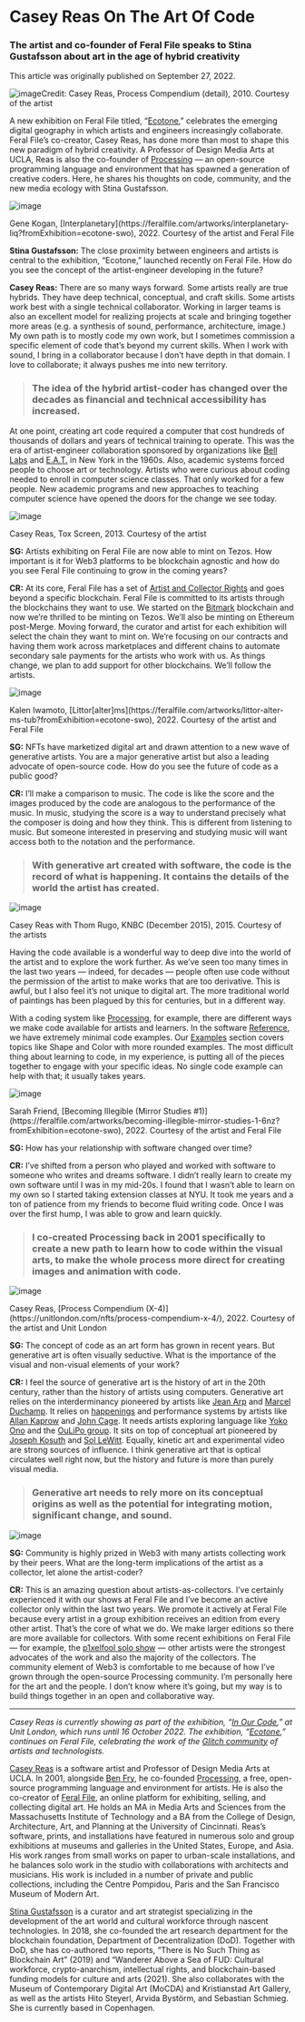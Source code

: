 # Casey Reas On The Art Of Code

### The artist and co-founder of Feral File speaks to Stina Gustafsson about art in the age of hybrid creativity

This article was originally published on September 27, 2022.

![image](https://github.com/bitmark-inc/autonomy-apps/assets/61187455/cea5094c-8250-4b8d-8571-1ee8dfcc1303)<caption>Credit: Casey Reas, Process Compendium (detail), 2010. Courtesy of the artist</caption>

A new exhibition on Feral File titled, “[Ecotone](https://feralfile.com/exhibitions/ecotone-swo),” celebrates the emerging digital geography in which artists and engineers increasingly collaborate. Feral File’s co-creator, Casey Reas, has done more than most to shape this new paradigm of hybrid creativity. A Professor of Design Media Arts at UCLA, Reas is also the co-founder of [Processing](https://processing.org/) — an open-source programming language and environment that has spawned a generation of creative coders. Here, he shares his thoughts on code, community, and the new media ecology with Stina Gustafsson.

![image](https://github.com/bitmark-inc/autonomy-apps/assets/61187455/e77c52c5-4a54-49d0-a7f6-63a6d057c65a)
<caption>Gene Kogan, [Interplanetary](https://feralfile.com/artworks/interplanetary-liq?fromExhibition=ecotone-swo), 2022. Courtesy of the artist and Feral File</caption>

**Stina Gustafsson:** The close proximity between engineers and artists is central to the exhibition, “Ecotone,” launched recently on Feral File. How do you see the concept of the artist-engineer developing in the future?

‍**Casey Reas:** There are so many ways forward. Some artists really are true hybrids. They have deep technical, conceptual, and craft skills. Some artists work best with a single technical collaborator. Working in larger teams is also an excellent model for realizing projects at scale and bringing together more areas (e.g. a synthesis of sound, performance, architecture, image.) My own path is to mostly code my own work, but I sometimes commission a specific element of code that’s beyond my current skills. When I work with sound, I bring in a collaborator because I don’t have depth in that domain. I love to collaborate; it always pushes me into new territory. 

> ### The idea of the hybrid artist-coder has changed over the decades as financial and technical accessibility has increased. 

At one point, creating art code required a computer that cost hundreds of thousands of dollars and years of technical training to operate. This was the era of artist-engineer collaboration sponsored by organizations like [Bell Labs](https://en.wikipedia.org/wiki/Bell_Labs) and [E.A.T.](https://en.wikipedia.org/wiki/Experiments_in_Art_and_Technology#:~:text=Experiments%20in%20Art%20and%20Technology%20(E.A.T.)%2C%20a%20non%2D,a%20formal%20process%20for%20cooperation.) in New York in the 1960s. Also, academic systems forced people to choose art or technology. Artists who were curious about coding needed to enroll in computer science classes. That only worked for a few people. New academic programs and new approaches to teaching computer science have opened the doors for the change we see today.   

![image](https://github.com/bitmark-inc/autonomy-apps/assets/61187455/1061a361-6f12-4652-afc9-81acf854c074)
<caption>Casey Reas, Tox Screen, 2013. Courtesy of the artist</caption>

**SG:** Artists exhibiting on Feral File are now able to mint on Tezos. How important is it for Web3 platforms to be blockchain agnostic and how do you see Feral File continuing to grow in the coming years?

‍**CR:** At its core, Feral File has a set of [Artist and Collector Rights](https://feralfile.com/about) and goes beyond a specific blockchain. Feral File is committed to its artists through the blockchains they want to use. We started on the [Bitmark](https://bitmark.com/) blockchain and now we’re thrilled to be minting on Tezos. We’ll also be minting on Ethereum post-Merge. Moving forward, the curator and artist for each exhibition will select the chain they want to mint on. We’re focusing on our contracts and having them work across marketplaces and different chains to automate secondary sale payments for the artists who work with us. As things change, we plan to add support for other blockchains. We’ll follow the artists.  


![image](https://github.com/bitmark-inc/autonomy-apps/assets/61187455/ffe189d2-5d0e-4c77-afb0-a84d09b56127)
<caption>Kalen Iwamoto, [Littor[alter]ms](https://feralfile.com/artworks/littor-alter-ms-tub?fromExhibition=ecotone-swo), 2022. Courtesy of the artist and Feral File</caption>

**SG:** NFTs have marketized digital art and drawn attention to a new wave of generative artists. You are a major generative artist but also a leading advocate of open-source code. How do you see the future of code as a public good?

‍**CR:** I’ll make a comparison to music. The code is like the score and the images produced by the code are analogous to the performance of the music. In music, studying the score is a way to understand precisely what the composer is doing and how they think. This is different from listening to music. But someone interested in preserving and studying music will want access both to the notation and the performance. 

> ### With generative art created with software, the code is the record of what is happening. It contains the details of the world the artist has created.

![image](https://github.com/bitmark-inc/autonomy-apps/assets/61187455/efdaf8a4-65a9-418a-862e-a5e02b59783d)
<caption>Casey Reas with Thom Rugo, KNBC (December 2015), 2015. Courtesy of the artists</caption>

Having the code available is a wonderful way to deep dive into the world of the artist and to explore the work further. As we’ve seen too many times in the last two years — indeed, for decades — people often use code without the permission of the artist to make works that are too derivative. This is awful, but I also feel it’s not unique to digital art. The more traditional world of paintings has been plagued by this for centuries, but in a different way. 

With a coding system like [Processing](https://processing.org/), for example, there are different ways we make code available for artists and learners. In the software [Reference](https://processing.org/reference/), we have extremely minimal code examples. Our [Examples](https://processing.org/examples/) section covers topics like Shape and Color with more rounded examples. The most difficult thing about learning to code, in my experience, is putting all of the pieces together to engage with your specific ideas. No single code example can help with that; it usually takes years.

![image](https://github.com/bitmark-inc/autonomy-apps/assets/61187455/6eb4e212-7764-45cb-b32f-0c6d4dddf3b5)
<caption>Sarah Friend, [Becoming Illegible (Mirror Studies #1)](https://feralfile.com/artworks/becoming-illegible-mirror-studies-1-6nz?fromExhibition=ecotone-swo), 2022. Courtesy of the artist and Feral File</caption>

**SG:** How has your relationship with software changed over time?

‍**CR:** I’ve shifted from a person who played and worked with software to someone who writes and dreams software. I didn’t really learn to create my own software until I was in my mid-20s. I found that I wasn’t able to learn on my own so I started taking extension classes at NYU. It took me years and a ton of patience from my friends to become fluid writing code. Once I was over the first hump, I was able to grow and learn quickly. 


> ### I co-created Processing back in 2001 specifically to create a new path to learn how to code within the visual arts, to make the whole process more direct for creating images and animation with code.


![image](https://github.com/bitmark-inc/autonomy-apps/assets/61187455/355e6743-b5ff-4062-8907-ad568f336388)
<caption>Casey Reas, [Process Compendium (X-4)](https://unitlondon.com/nfts/process-compendium-x-4/), 2022. Courtesy of the artist and Unit London</caption>


**SG:** The concept of code as an art form has grown in recent years. But generative art is often visually seductive. What is the importance of the visual and non-visual elements of your work? 

‍**CR:** I feel the source of generative art is the history of art in the 20th century, rather than the history of artists using computers. Generative art relies on the interderminancy pioneered by artists like [Jean Arp](https://en.wikipedia.org/wiki/Jean_Arp) and [Marcel Duchamp](https://www.tate.org.uk/art/artists/marcel-duchamp-1036). It relies on [happenings](https://www.tate.org.uk/art/art-terms/h/happening) and performance systems by artists like [Allan Kaprow](https://en.wikipedia.org/wiki/Allan_Kaprow) and [John Cage](https://en.wikipedia.org/wiki/John_Cage). It needs artists exploring language like [Yoko Ono](https://en.wikipedia.org/wiki/Yoko_Ono) and the [OuLiPo group](https://www.poetryfoundation.org/learn/glossary-terms/oulipo#:~:text=An%20acronym%20for%20Ouvroir%20de,and%20mathematician%20Fran%C3%A7ois%20Le%20Lionnais.). It sits on top of conceptual art pioneered by [Joseph Kosuth](https://en.wikipedia.org/wiki/Joseph_Kosuth) and [Sol LeWitt](https://en.wikipedia.org/wiki/Sol_LeWitt). Equally, kinetic art and experimental video are strong sources of influence. I think generative art that is optical circulates well right now, but the history and future is more than purely visual media. 


> ### Generative art needs to rely more on its conceptual origins as well as the potential for integrating motion, significant change, and sound.


![image](https://github.com/bitmark-inc/autonomy-apps/assets/61187455/e041a353-15cd-4dc1-a24b-7fa51d7c509a)


**SG:** Community is highly prized in Web3 with many artists collecting work by their peers. What are the long-term implications of the artist as a collector, let alone the artist-coder?

‍**CR:** This is an amazing question about artists-as-collectors. I’ve certainly experienced it with our shows at Feral File and I’ve become an active collector only within the last two years. We promote it actively at Feral File because every artist in a group exhibition receives an edition from every other artist. That’s the core of what we do. We make larger editions so there are more available for collectors. With some recent exhibitions on Feral File — for example, the [p1xelfool solo show](https://feralfile.com/exhibitions/gamma-mev) — other artists were the strongest advocates of the work and also the majority of the collectors. The community element of Web3 is comfortable to me because of how I’ve grown through the open-source Processing community. I’m personally here for the art and the people. I don’t know where it’s going, but my way is to build things together in an open and collaborative way.

---

*Casey Reas is currently showing as part of the exhibition, “[In Our Code](https://unitlondon.com/exhibitions/in-our-code-group-exhibition/),” at Unit London, which runs until 16 October 2022. The exhibition, “[Ecotone](https://feralfile.com/exhibitions/ecotone-swo),” continues on Feral File, celebrating the work of the [Glitch community](https://feralfile.com/close-ups/enter-the-glitch) of artists and technologists.‍*

‍[Casey Reas](https://reas.com/) is a software artist and Professor of Design Media Arts at UCLA. In 2001, alongside [Ben Fry](https://twitter.com/ben_fry?lang=en), he co-founded [Processing](https://processing.org/), a free, open-source programming language and environment for artists. He is also the co-creator of [Feral File](https://feralfile.com/exhibitions), an online platform for exhibiting, selling, and collecting digital art. He holds an MA in Media Arts and Sciences from the Massachusetts Institute of Technology and a BA from the College of Design, Architecture, Art, and Planning at the University of Cincinnati. Reas’s software, prints, and installations have featured in numerous solo and group exhibitions at museums and galleries in the United States, Europe, and Asia. His work ranges from small works on paper to urban-scale installations, and he balances solo work in the studio with collaborations with architects and musicians. His work is included in a number of private and public collections, including the Centre Pompidou, Paris and the San Francisco Museum of Modern Art. 

‍[Stina Gustafsson](https://www.stina-gustafsson.com/**) is a curator and art strategist specializing in the development of the art world and cultural workforce through nascent technologies. In 2018, she co-founded the art research department for the blockchain foundation, Department of Decentralization (DoD). Together with DoD, she has co-authored two reports, “There is No Such Thing as Blockchain Art” (2019) and “Wanderer Above a Sea of FUD: Cultural workforce, crypto-anarchism, intellectual rights, and blockchain-based funding models for culture and arts (2021). She also collaborates with the Museum of Contemporary Digital Art (MoCDA) and Kristianstad Art Gallery, as well as the artists Hito Steyerl, Arvida Bystörm, and Sebastian Schmieg. She is currently based in Copenhagen.

